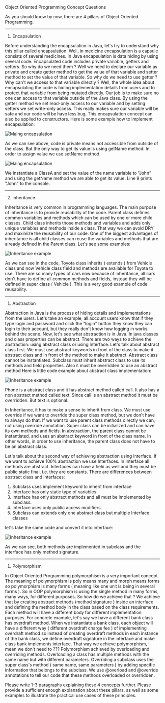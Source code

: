 Object Oriented Programming Concept Questions

As you should know by now, there are 4 pillars of Object Oriented Programming.

********************
1. Encapsulation

Before understanding the encapsulation in Java, let's try to understand why this pillar called encapsulation. Well, in medicine encapsulation is a capsule consists of several medicines. In Java encapsulation is data hiding by using several code. Encapsulated code includes private variable, getters and setters. So why do we need them ? Well we need to declare our variable as private and create getter method to get the value of that variable and setter method to set the value of that variable. So why do we need to use getter ? Why can't we access to that variable directly ? Well, the whole idea about encapsulating the code is hiding implementation details from users and to protect that variable from being mutated directly. Our job is to make sure no one can access to that variable outside of the Java class. By using the getter method we set read-only access to our variable and by setting setters we set write-only access. This really makes sure our variable will be safe and our code will be have less bug. This encapsulation concept can also be applied to constructors. Here is some example how to implement encapsulation:

![Maing encapsulation](Materials/encap_classA.png)

 As we can see above, code is private means not accessible from outside of the class. But the only way to get its value is using getName method. In order to assign value we use setName method:

![Maing encapsulation](Materials/encap_main.png)

We instantiate a ClassA and set the value of the name variable to "John" and using the getName method we are able to get its value. Line 9 prints "John" to the console.

********************
2. Inheritance.

Inheritance is very common in programming languages. The main purpose of inheritance is to provide reusability of the code. Parent class defines common variables and methods which can be used by one or more child classes. Child class inherits those methods and variables and adds only unique variables and methods inside a class. That way we can avoid DRY and maximize the reusability of our code. One of the biggest advantages of inheritance is all child classes can reuse the variables and methods that are already defined in the Parent class. Let's see some examples:

![Inheritance example](Materials/inher1.png)

As we can see in the code, Toyota class inherits ( extends ) from Vehicle class and now Vehicle class field and methods are available for Toyota to use. There are so many types of cars now because of inheritance, all cars don't have to define all common methods and fields, instead they will be defined in super class ( Vehicle ). This is a very good example of code reusability.




********************
1. Abstraction

Abstraction in Java is the process of hiding details and implementations from the users. Let's take an example, all account users know that if they type login and password and click the "login" button they  know they can login to their account, but they really don't know how logging in works behind the scene. 
Now, let's see what abstraction is in Java. In java classes and class properties can be abstract. There are two ways to achieve the abstraction: using abstract class or using Interface. Let's talk about abstract class first.
We must use abstract keywords in front of the class to make it abstract class and in front of the method to make it abstract. Abstract class cannot be instantiated. Subclass must inherit abstract class to use its methods and field properties. Also it must be overridden to use an abstract method Here is little code example about abstract class implementation:

![Inheritance example](Materials/abstr2.png)

Phone is a abstract class and it has abstract method called call. It also has a non abstract method called text. Since call is an abstract method it must be overridden. But text is optional. 



In Inheritance, it has to make a sense to inherit from class. We must use override if we want to override the super class method, but we don't have to always do that. If we want to use parent class methods directly we can, not using override annotation. Super class can be initialized and can have its own methods and fields.
In abstraction, the parent class cannot be instantiated, and uses an abstract keyword in front of the class name. In other words, in order to use inheritance, the parent class does not have to be an abstract class.


Let's talk about the second way of achieving abstraction using Interface. If we want to achieve 100% abstraction we use Interfaces. In Interface all methods are abstract. Interfaces can have a field as well and they must be public static final, i.e. they are constants. There are differences between abstract class and interfaces:
1. Subclass uses implement keyword to inherit from interface
2. Interface has only static type of variables
3. Interface has only abstract methods and all must be implemented by subclass.
4. Interface uses only public access modifiers.
5. Subclass can extends only one abstract class but multiple Interface classes

let's take the same code and convert it into interface:

![Inheritance example](Materials/interface1.png)

As we can see, both methods are implemented in subclass and the interface has only method signature.




********************
1. Polymorphism

In Object Oriented Programming polymorphism is a very important concept. The meaning of polymorphism is poly means many and morph means forms so polymorphism is many forms ( meaning like one unit is being in several forms ). So in OOP polymorphism is using the single method in many forms, many ways, for different purposes. So how do we achieve that ? We achieve that by creating abstract methods (method signature ) inside an interface and defining the method body in the class based on the class requirements. Each method will have a different body for different implementation purposes.
For concrete example, let's say we have a different bank class has overdraft method. When we instantiate a bank class, each object will have a different way ( different overdraft charge fee ) of implementing overdraft method so instead of creating overdraft methods in each instance of the bank class, we define overdraft signature in the interface and make class bank implements interface. That way we achieve polymorphism, I mean we don't need to ???
Polymorphism achieved by overloading and overriding methods.
   Overloading a class has multiple methods with the same name but with different parameters.
   Overriding a subclass uses the super class's method ( same name, same parameters ) by adding specific information that belongs to the subclass.
   We use @overload and @override annotations to tell our code that these methods overloaded or overridden. 
 






Please write 1-3 paragraphs explaining these 4 concepts further.  Please provide a sufficient enough explanation about these pillars, as well as some examples to illustrate the practical use cases of these principles. 




